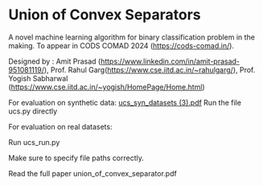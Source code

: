 # Union of Convex Separators
A novel machine learning algorithm for binary classification problem in the making. To appear in CODS COMAD 2024 (https://cods-comad.in/).

Designed by : Amit Prasad (https://www.linkedin.com/in/amit-prasad-951081119/), Prof. Rahul Garg(https://www.cse.iitd.ac.in/~rahulgarg/), Prof. Yogish Sabharwal (https://www.cse.iitd.ac.in/~yogish/HomePage/Home.html)

For evaluation on synthetic data:
[ucs_syn_datasets (3).pdf](https://github.com/Amit-Prasad/union_of_convex_separators/files/13661784/ucs_syn_datasets.3.pdf)
Run the file ucs.py directly

For evaluation on real datasets:

Run ucs_run.py

Make sure to specify file paths correctly.

Read the full paper union_of_convex_separator.pdf
